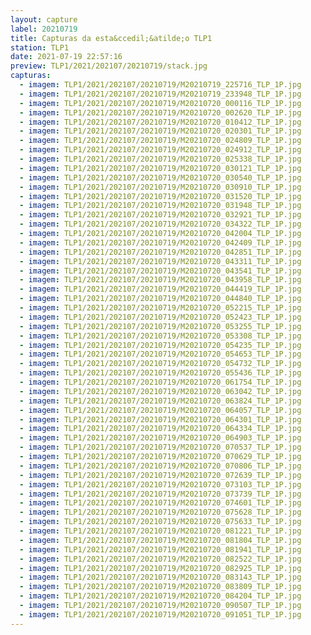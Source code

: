 ```yaml
---
layout: capture
label: 20210719
title: Capturas da esta&ccedil;&atilde;o TLP1
station: TLP1
date: 2021-07-19 22:57:16
preview: TLP1/2021/202107/20210719/stack.jpg
capturas:
  - imagem: TLP1/2021/202107/20210719/M20210719_225716_TLP_1P.jpg
  - imagem: TLP1/2021/202107/20210719/M20210719_233948_TLP_1P.jpg
  - imagem: TLP1/2021/202107/20210719/M20210720_000116_TLP_1P.jpg
  - imagem: TLP1/2021/202107/20210719/M20210720_002620_TLP_1P.jpg
  - imagem: TLP1/2021/202107/20210719/M20210720_010412_TLP_1P.jpg
  - imagem: TLP1/2021/202107/20210719/M20210720_020301_TLP_1P.jpg
  - imagem: TLP1/2021/202107/20210719/M20210720_024809_TLP_1P.jpg
  - imagem: TLP1/2021/202107/20210719/M20210720_024912_TLP_1P.jpg
  - imagem: TLP1/2021/202107/20210719/M20210720_025338_TLP_1P.jpg
  - imagem: TLP1/2021/202107/20210719/M20210720_030121_TLP_1P.jpg
  - imagem: TLP1/2021/202107/20210719/M20210720_030540_TLP_1P.jpg
  - imagem: TLP1/2021/202107/20210719/M20210720_030910_TLP_1P.jpg
  - imagem: TLP1/2021/202107/20210719/M20210720_031520_TLP_1P.jpg
  - imagem: TLP1/2021/202107/20210719/M20210720_031948_TLP_1P.jpg
  - imagem: TLP1/2021/202107/20210719/M20210720_032921_TLP_1P.jpg
  - imagem: TLP1/2021/202107/20210719/M20210720_034322_TLP_1P.jpg
  - imagem: TLP1/2021/202107/20210719/M20210720_042004_TLP_1P.jpg
  - imagem: TLP1/2021/202107/20210719/M20210720_042409_TLP_1P.jpg
  - imagem: TLP1/2021/202107/20210719/M20210720_042851_TLP_1P.jpg
  - imagem: TLP1/2021/202107/20210719/M20210720_043311_TLP_1P.jpg
  - imagem: TLP1/2021/202107/20210719/M20210720_043541_TLP_1P.jpg
  - imagem: TLP1/2021/202107/20210719/M20210720_043958_TLP_1P.jpg
  - imagem: TLP1/2021/202107/20210719/M20210720_044419_TLP_1P.jpg
  - imagem: TLP1/2021/202107/20210719/M20210720_044840_TLP_1P.jpg
  - imagem: TLP1/2021/202107/20210719/M20210720_052215_TLP_1P.jpg
  - imagem: TLP1/2021/202107/20210719/M20210720_052423_TLP_1P.jpg
  - imagem: TLP1/2021/202107/20210719/M20210720_053255_TLP_1P.jpg
  - imagem: TLP1/2021/202107/20210719/M20210720_053308_TLP_1P.jpg
  - imagem: TLP1/2021/202107/20210719/M20210720_054235_TLP_1P.jpg
  - imagem: TLP1/2021/202107/20210719/M20210720_054653_TLP_1P.jpg
  - imagem: TLP1/2021/202107/20210719/M20210720_054732_TLP_1P.jpg
  - imagem: TLP1/2021/202107/20210719/M20210720_055436_TLP_1P.jpg
  - imagem: TLP1/2021/202107/20210719/M20210720_061754_TLP_1P.jpg
  - imagem: TLP1/2021/202107/20210719/M20210720_063042_TLP_1P.jpg
  - imagem: TLP1/2021/202107/20210719/M20210720_063824_TLP_1P.jpg
  - imagem: TLP1/2021/202107/20210719/M20210720_064057_TLP_1P.jpg
  - imagem: TLP1/2021/202107/20210719/M20210720_064301_TLP_1P.jpg
  - imagem: TLP1/2021/202107/20210719/M20210720_064334_TLP_1P.jpg
  - imagem: TLP1/2021/202107/20210719/M20210720_064903_TLP_1P.jpg
  - imagem: TLP1/2021/202107/20210719/M20210720_070537_TLP_1P.jpg
  - imagem: TLP1/2021/202107/20210719/M20210720_070629_TLP_1P.jpg
  - imagem: TLP1/2021/202107/20210719/M20210720_070806_TLP_1P.jpg
  - imagem: TLP1/2021/202107/20210719/M20210720_072639_TLP_1P.jpg
  - imagem: TLP1/2021/202107/20210719/M20210720_073103_TLP_1P.jpg
  - imagem: TLP1/2021/202107/20210719/M20210720_073739_TLP_1P.jpg
  - imagem: TLP1/2021/202107/20210719/M20210720_074601_TLP_1P.jpg
  - imagem: TLP1/2021/202107/20210719/M20210720_075628_TLP_1P.jpg
  - imagem: TLP1/2021/202107/20210719/M20210720_075633_TLP_1P.jpg
  - imagem: TLP1/2021/202107/20210719/M20210720_081221_TLP_1P.jpg
  - imagem: TLP1/2021/202107/20210719/M20210720_081804_TLP_1P.jpg
  - imagem: TLP1/2021/202107/20210719/M20210720_081941_TLP_1P.jpg
  - imagem: TLP1/2021/202107/20210719/M20210720_082522_TLP_1P.jpg
  - imagem: TLP1/2021/202107/20210719/M20210720_082925_TLP_1P.jpg
  - imagem: TLP1/2021/202107/20210719/M20210720_083143_TLP_1P.jpg
  - imagem: TLP1/2021/202107/20210719/M20210720_083809_TLP_1P.jpg
  - imagem: TLP1/2021/202107/20210719/M20210720_084204_TLP_1P.jpg
  - imagem: TLP1/2021/202107/20210719/M20210720_090507_TLP_1P.jpg
  - imagem: TLP1/2021/202107/20210719/M20210720_091051_TLP_1P.jpg
---
```

